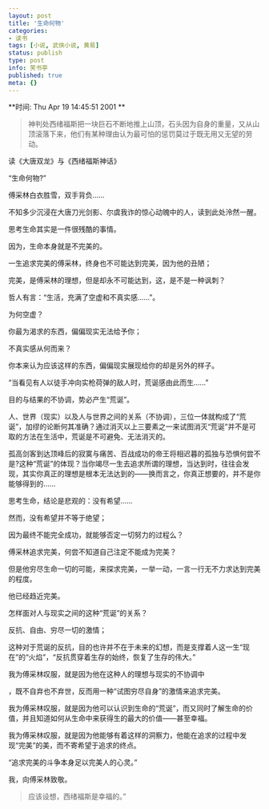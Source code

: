 ```yaml
---
layout: post
title: '生命何物'
categories:
- 读书
tags: [小说, 武侠小说, 黄易]
status: publish
type: post
info: 笑书亭
published: true
meta: {}
---
```

**时间: Thu Apr 19 14:45:51 2001 **

> 神判处西绪福斯把一块巨石不断地推上山顶，石头因为自身的重量，又从山顶滚落下来，他们有某种理由认为最可怕的惩罚莫过于既无用又无望的劳动。


读《大唐双龙》与《西绪福斯神话》


“生命何物?”

傅采林白衣胜雪，双手背负……

不知多少沉浸在大唐刀光剑影、尔虞我诈的惊心动魄中的人，读到此处泠然一醒。

思考生命其实是一件很残酷的事情。

因为，生命本身就是不完美的。

一生追求完美的傅采林，终身也不可能达到完美，因为他的丑陋；

完美，是傅采林的理想，但是却永不可能达到，这，是不是一种讽刺？

哲人有言：“生活，充满了空虚和不真实感……”。

为何空虚？

你最为渴求的东西，偏偏现实无法给予你；

不真实感从何而来？

你本来认为应该这样的东西，偏偏现实展现给你的却是另外的样子。

“当看见有人以徒手冲向实枪荷弹的敌人时，荒诞感由此而生……”



目的与结果的不协调，势必产生“荒诞”。

人、世界（现实）以及人与世界之间的关系（不协调），三位一体就构成了“荒诞”，加缪的论断何其准确？通过消灭以上三要素之一来试图消灭“荒诞”并不是可取的方法在生活中，荒诞是不可避免、无法消灭的。

孤高剑客到达顶峰后的寂寞与痛苦、百战成功的帝王将相迟暮的孤独与恐惧何尝不是?这种“荒诞”的体现？当你竭尽一生去追求所谓的理想，当达到时，往往会发现，其实你真正的理想是根本无法达到的——换而言之，你真正想要的，并不是你能够得到的……

思考生命，结论是悲观的：没有希望……

然而，没有希望并不等于绝望；

因为最终不能完全成功，就能够否定一切努力的过程么？

傅采林追求完美，何尝不知道自己注定不能成为完美？

但是他穷尽生命一切的可能，来探求完美，一举一动，一言一行无不力求达到完美的程度。

他已经趋近完美。

怎样面对人与现实之间的这种“荒诞”的关系？



反抗、自由、穷尽一切的激情；

这种对于荒诞的反抗，目的也许并不在于未来的幻想，而是支撑着人这一生“现在”的“火焰”，“反抗贯穿着生存的始终，恢复了生存的伟大。”

我为傅采林叹服，就是因为他在这种人的理想与现实的不协调中

，既不自弃也不弃世，反而用一种“试图穷尽自身”的激情来追求完美。

我为傅采林叹服，就是因为他可以认识到生命的“荒诞”，而又同时了解生命的价值，并且知道如何从生命中来获得生的最大的价值——甚至幸福。

我为傅采林叹服，就是因为他能够有着这样的洞察力，他能在追求的过程中发现“完美”的美，而不寄希望于追求的终点。

“追求完美的斗争本身足以完美人的心灵。”


我，向傅采林致敬。

> 应该设想，西绪福斯是幸福的。”



